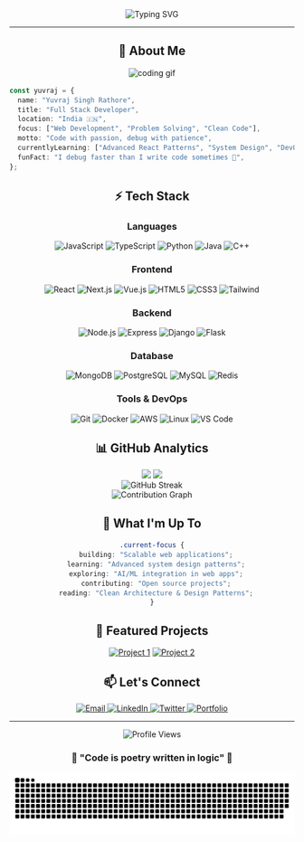 <div align="center">
  <img src="https://readme-typing-svg.herokuapp.com?font=Fira+Code&weight=600&size=28&duration=4000&pause=1000&color=00D9FF&center=true&vCenter=true&width=600&lines=Yuvraj+Singh+Rathore+%F0%9F%91%8B;Full+Stack+Developer;Problem+Solver;Tech+Enthusiast" alt="Typing SVG" />
</div>

---

<h2 align="center">🚀 About Me</h2>

<div align="center">
  <img src="https://media.giphy.com/media/qgQUggAC3Pfv687qPC/giphy.gif" width="400" alt="coding gif"/>
</div>

```typescript
const yuvraj = {
  name: "Yuvraj Singh Rathore",
  title: "Full Stack Developer",
  location: "India 🇮🇳",
  focus: ["Web Development", "Problem Solving", "Clean Code"],
  motto: "Code with passion, debug with patience",
  currentlyLearning: ["Advanced React Patterns", "System Design", "DevOps"],
  funFact: "I debug faster than I write code sometimes 🐛",
};
```

<h2 align="center">⚡ Tech Stack</h2>

<div align="center">

### Languages

<img src="https://img.shields.io/badge/JavaScript-F7DF1E?style=for-the-badge&logo=javascript&logoColor=black" alt="JavaScript"/>
<img src="https://img.shields.io/badge/TypeScript-007ACC?style=for-the-badge&logo=typescript&logoColor=white" alt="TypeScript"/>
<img src="https://img.shields.io/badge/Python-3776AB?style=for-the-badge&logo=python&logoColor=white" alt="Python"/>
<img src="https://img.shields.io/badge/Java-ED8B00?style=for-the-badge&logo=openjdk&logoColor=white" alt="Java"/>
<img src="https://img.shields.io/badge/C++-00599C?style=for-the-badge&logo=c%2B%2B&logoColor=white" alt="C++"/>

### Frontend

<img src="https://img.shields.io/badge/React-20232A?style=for-the-badge&logo=react&logoColor=61DAFB" alt="React"/>
<img src="https://img.shields.io/badge/Next.js-000000?style=for-the-badge&logo=next.js&logoColor=white" alt="Next.js"/>
<img src="https://img.shields.io/badge/Vue.js-35495E?style=for-the-badge&logo=vue.js&logoColor=4FC08D" alt="Vue.js"/>
<img src="https://img.shields.io/badge/HTML5-E34F26?style=for-the-badge&logo=html5&logoColor=white" alt="HTML5"/>
<img src="https://img.shields.io/badge/CSS3-1572B6?style=for-the-badge&logo=css3&logoColor=white" alt="CSS3"/>
<img src="https://img.shields.io/badge/Tailwind_CSS-38B2AC?style=for-the-badge&logo=tailwind-css&logoColor=white" alt="Tailwind"/>

### Backend

<img src="https://img.shields.io/badge/Node.js-43853D?style=for-the-badge&logo=node.js&logoColor=white" alt="Node.js"/>
<img src="https://img.shields.io/badge/Express.js-404D59?style=for-the-badge&logo=express&logoColor=white" alt="Express"/>
<img src="https://img.shields.io/badge/Django-092E20?style=for-the-badge&logo=django&logoColor=white" alt="Django"/>
<img src="https://img.shields.io/badge/Flask-000000?style=for-the-badge&logo=flask&logoColor=white" alt="Flask"/>

### Database

<img src="https://img.shields.io/badge/MongoDB-4EA94B?style=for-the-badge&logo=mongodb&logoColor=white" alt="MongoDB"/>
<img src="https://img.shields.io/badge/PostgreSQL-316192?style=for-the-badge&logo=postgresql&logoColor=white" alt="PostgreSQL"/>
<img src="https://img.shields.io/badge/MySQL-00000F?style=for-the-badge&logo=mysql&logoColor=white" alt="MySQL"/>
<img src="https://img.shields.io/badge/Redis-DC382D?style=for-the-badge&logo=redis&logoColor=white" alt="Redis"/>

### Tools & DevOps

<img src="https://img.shields.io/badge/Git-F05032?style=for-the-badge&logo=git&logoColor=white" alt="Git"/>
<img src="https://img.shields.io/badge/Docker-2496ED?style=for-the-badge&logo=docker&logoColor=white" alt="Docker"/>
<img src="https://img.shields.io/badge/AWS-232F3E?style=for-the-badge&logo=amazon-aws&logoColor=white" alt="AWS"/>
<img src="https://img.shields.io/badge/Linux-FCC624?style=for-the-badge&logo=linux&logoColor=black" alt="Linux"/>
<img src="https://img.shields.io/badge/VS_Code-0078D4?style=for-the-badge&logo=visual%20studio%20code&logoColor=white" alt="VS Code"/>

</div>

<h2 align="center">📊 GitHub Analytics</h2>

<div align="center">
  <img height="180em" src="https://github-readme-stats.vercel.app/api?username=YuvrajSinghRathore&show_icons=true&theme=tokyonight&include_all_commits=true&count_private=true&hide_border=true"/>
  <img height="180em" src="https://github-readme-stats.vercel.app/api/top-langs/?username=YuvrajSinghRathore&layout=compact&langs_count=8&theme=tokyonight&hide_border=true"/>
</div>

<div align="center">
  <img src="https://github-readme-streak-stats.herokuapp.com/?user=YuvrajSinghRathore&theme=tokyonight&hide_border=true" alt="GitHub Streak"/>
</div>

<div align="center">
  <img src="https://github-readme-activity-graph.vercel.app/graph?username=YuvrajSinghRathore&theme=tokyo-night&hide_border=true&area=true" alt="Contribution Graph"/>
</div>

<h2 align="center">🎯 What I'm Up To</h2>

<div align="center">

```css
.current-focus {
  building: "Scalable web applications";
  learning: "Advanced system design patterns";
  exploring: "AI/ML integration in web apps";
  contributing: "Open source projects";
  reading: "Clean Architecture & Design Patterns";
}
```

</div>

<h2 align="center">🌟 Featured Projects</h2>

<div align="center">
  <a href="#"><img src="https://github-readme-stats.vercel.app/api/pin/?username=YuvvrajSingh&repo=sql-gpt&theme=tokyonight&hide_border=true" alt="Project 1"/></a>
  <a href="#"><img src="https://github-readme-stats.vercel.app/api/pin/?username=YuvrajSinghRathore&repo=project2&theme=tokyonight&hide_border=true" alt="Project 2"/></a>
</div>

<h2 align="center">📫 Let's Connect</h2>

<div align="center">
  <a href="mailto:your.email@example.com">
    <img src="https://img.shields.io/badge/Email-D14836?style=for-the-badge&logo=gmail&logoColor=white" alt="Email"/>
  </a>
  <a href="https://linkedin.com/in/yuvraj-singh-rathore">
    <img src="https://img.shields.io/badge/LinkedIn-0077B5?style=for-the-badge&logo=linkedin&logoColor=white" alt="LinkedIn"/>
  </a>
  <a href="https://twitter.com/yourusername">
    <img src="https://img.shields.io/badge/Twitter-1DA1F2?style=for-the-badge&logo=twitter&logoColor=white" alt="Twitter"/>
  </a>
  <a href="https://yourportfolio.com">
    <img src="https://img.shields.io/badge/Portfolio-FF5722?style=for-the-badge&logo=google-chrome&logoColor=white" alt="Portfolio"/>
  </a>
</div>

---

<div align="center">
  <img src="https://komarev.com/ghpvc/?username=YuvrajSinghRathore&style=for-the-badge&color=blueviolet" alt="Profile Views"/>
</div>

<div align="center">
  <h3>💫 "Code is poetry written in logic" 💫</h3>
  <img src="https://raw.githubusercontent.com/platane/platane/output/github-contribution-grid-snake-dark.svg" alt="Snake animation" />
</div>

<style>
/* Custom CSS for enhanced aesthetics */
.highlight {
  background: linear-gradient(45deg, #667eea 0%, #764ba2 100%);
  -webkit-background-clip: text;
  -webkit-text-fill-color: transparent;
  background-clip: text;
  font-weight: bold;
}

.glow {
  text-shadow: 0 0 10px #00D9FF;
}
</style>
